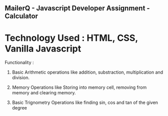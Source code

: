 ## MailerQ - Javascript Developer Assignment - Calculator 

# Technology Used : HTML, CSS, Vanilla Javascript

Functionality : 

1. Basic Arithmetic operations like addition, substraction, multiplication and division.

2. Memory Operations like Storing into memory cell, removing from memory and clearing memory.

3. Basic Trignometry Operations like finding sin, cos and tan of the given degree

